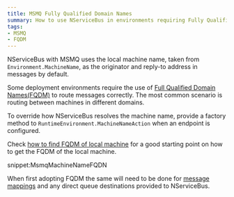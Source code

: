 ```yaml
---
title: MSMQ Fully Qualified Domain Names
summary: How to use NServiceBus in environments requiring Fully Qualified Domain Names (FQDM) for routing.
tags:
- MSMQ
- FQDM
---
```


NServiceBus with MSMQ uses the local machine name, taken from `Environment.MachineName`, as the originator and reply-to address in messages by default.

Some deployment environments require the use of [Full Qualified Domain Names(FQDM)](https://en.wikipedia.org/wiki/Fully_qualified_domain_name) to route messages correctly. The most common scenario is routing between machines in different domains.

To override how NServiceBus resolves the machine name, provide a factory method to `RuntimeEnvironment.MachineNameAction` when an endpoint is configured.

Check [how to find FQDM of local machine](http://stackoverflow.com/questions/804700/how-to-find-fqdn-of-local-machine-in-c-net) for a good starting point on how to get the FQDM of the local machine.

snippet:MsmqMachineNameFQDN

When first adopting FQDM the same will need to be done for [message mappings](/nservicebus/messaging/message-owner.md) and any direct queue destinations provided to NServiceBus.
